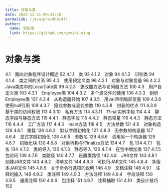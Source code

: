 ```yaml
---
title: 对象与类
date: 2023-11-21 09:41:48
permalink: /java/pro/4b914f/
author: 
  name: 泪伤荡
  link: https://github.com/gemini-ming
---
```

# 对象与类

4.1　面向对象程序设计概述 92
4.1.1　类 93
4.1.2　对象 94
4.1.3　识别类 94
4.1.4　类之间的关系 95
4.2　使用预定义类 96
4.2.1　对象与对象变量 96
4.2.2　Java类库中的LocalDate类 99
4.2.3　更改器方法与访问器方法 100
4.3　用户自定义类 103
4.3.1　Employee类 104
4.3.2　多个源文件的使用 106
4.3.3　剖析Employee类 107
4.3.4　从构造器开始 107
4.3.5　用var声明局部变量 109
4.3.6　使用null引用 109
4.3.7　隐式参数与显式参数 110
4.3.8　封装的优点 111
4.3.9　基于类的访问权限 113
4.3.10　私有方法 114
4.3.11　f?inal实例字段 114
4.4　静态字段与静态方法 115
4.4.1　静态字段 115
4.4.2　静态常量 116
4.4.3　静态方法 116
4.4.4　工厂方法 117
4.4.5　main方法 118
4.5　方法参数 121
4.6　对象构造 126
4.6.1　重载 126
4.6.2　默认字段初始化 127
4.6.3　无参数的构造器 127
4.6.4　显式字段初始化 128
4.6.5　参数名 129
4.6.6　调用另一个构造器 129
4.6.7　初始化块 130
4.6.8　对象析构与f?inalize方法 134
4.7　包 134
4.7.1　包名 134
4.7.2　类的导入 135
4.7.3　静态导入 136
4.7.4　在包中增加类 137
4.7.5　包访问 139
4.7.6　类路径 140
4.7.7　设置类路径 142
4.8　JAR文件 143
4.8.1　创建JAR文件 143
4.8.2　清单文件 144
4.8.3　可执行JAR文件 145
4.8.4　多版本JAR文件 145
4.8.5　关于命令行选项的说明 146
4.9　文档注释 148
4.9.1　注释的插入 148
4.9.2　类注释 149
4.9.3　方法注释 149
4.9.4　字段注释 150
4.9.5　通用注释 150
4.9.6　包注释 151
4.9.7　注释抽取 151
4.10　类设计技巧 152